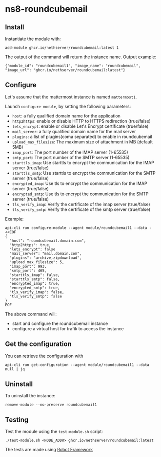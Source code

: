 # ns8-roundcubemail

## Install

Instantiate the module with:

    add-module ghcr.io/nethserver/roundcubemail:latest 1

The output of the command will return the instance name.
Output example:

    {"module_id": "roundcubemail1", "image_name": "roundcubemail", "image_url": "ghcr.io/nethserver/roundcubemail:latest"}

## Configure

Let's assume that the mattermost instance is named `mattermost1`.

Launch `configure-module`, by setting the following parameters:
- `host`: a fully qualified domain name for the application
- `http2https`: enable or disable HTTP to HTTPS redirection (true/false)
- `lets_encrypt`: enable or disable Let's Encrypt certificate (true/false)
- `mail_server`: a fully qualified domain name for the mail server
- `plugins`: a list of plugins(coma separated) to enable in roundcubemail
- `upload_max_filesize`: The maximum size of attachment in MB (default 5MB)
- `imap_port`: The port number of the IMAP server (1-65535)
- `smtp_port`: The port number of the SMTP server (1-65535)
- `starttls_imap`: Use starttls to encrypt the communication for the IMAP server (true/false)
- `starttls_smtp`: Use starttls to encrypt the communication for the SMTP server (true/false)
- `encrypted_imap`: Use tls to encrypt the communication for the IMAP server (true/false)
- `encrypted_smtp`: Use tls to encrypt the communication for the SMTP server (true/false)
- `tls_verify_imap`: Verify the certificate of the imap server (true/false)
- `tls_verify_smtp`: Verify the certificate of the smtp server (true/false)

Example:

```
api-cli run configure-module --agent module/roundcubemail1 --data - <<EOF
{
  "host": "roundcubemail.domain.com",
  "http2https": true,
  "lets_encrypt": false
  "mail_server": "mail.domain.com",
  "plugins": "archive,zipdownload",
  "upload_max_filesize": 5,
  "imap_port": 993,
  "smtp_port": 465,
  "starttls_imap": false,
  "starttls_smtp": false,
  "encrypted_imap": true,
  "encrypted_smtp": true,
  "tls_verify_imap": false,
  "tls_verify_smtp": false
}
EOF
```

The above command will:
- start and configure the roundcubemail instance
- configure a virtual host for trafik to access the instance

## Get the configuration
You can retrieve the configuration with

```
api-cli run get-configuration --agent module/roundcubemail1 --data null | jq
```

## Uninstall

To uninstall the instance:

    remove-module --no-preserve roundcubemail1

## Testing

Test the module using the `test-module.sh` script:


    ./test-module.sh <NODE_ADDR> ghcr.io/nethserver/roundcubemail:latest

The tests are made using [Robot Framework](https://robotframework.org/)
